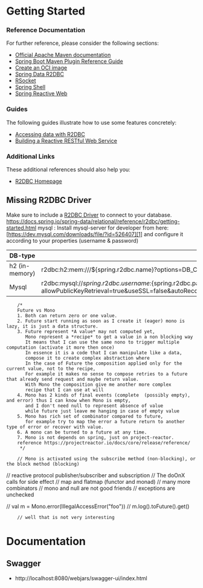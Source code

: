 # Getting Started

### Reference Documentation

For further reference, please consider the following sections:

* [Official Apache Maven documentation](https://maven.apache.org/guides/index.html)
* [Spring Boot Maven Plugin Reference Guide](https://docs.spring.io/spring-boot/docs/3.2.3/maven-plugin/reference/html/)
* [Create an OCI image](https://docs.spring.io/spring-boot/docs/3.2.3/maven-plugin/reference/html/#build-image)
* [Spring Data R2DBC](https://docs.spring.io/spring-boot/docs/3.2.3/reference/htmlsingle/index.html#data.sql.r2dbc)
* [RSocket](https://rsocket.io/)
* [Spring Shell](https://spring.io/projects/spring-shell)
* [Spring Reactive Web](https://docs.spring.io/spring-boot/docs/3.2.3/reference/htmlsingle/index.html#web.reactive)

### Guides

The following guides illustrate how to use some features concretely:

* [Accessing data with R2DBC](https://spring.io/guides/gs/accessing-data-r2dbc/)
* [Building a Reactive RESTful Web Service](https://spring.io/guides/gs/reactive-rest-service/)

### Additional Links

These additional references should also help you:

* [R2DBC Homepage](https://r2dbc.io)

## Missing R2DBC Driver

Make sure to include a [R2DBC Driver](https://r2dbc.io/drivers/) to connect to your database.
https://docs.spring.io/spring-data/relational/reference/r2dbc/getting-started.html
mysql :
Install mysql-server for developer from here: [https://dev.mysql.com/downloads/file/?id=526407][1] and configure it according to your properties (username & password)

DB-type | r2dbc-url | liquibase/flyway-migrator url | 
--- | - | -- |
h2 (in-memory) | r2dbc:h2:mem:///${spring.r2dbc.name}?options=DB_CLOSE_DELAY=-1;DATABASE_TO_UPPER=false | jdbc:h2:mem:${spring.r2dbc.name};DB_CLOSE_DELAY=-1;INIT=CREATE SCHEMA IF NOT EXISTS ${spring.r2dbc.name} |
Mysql | r2dbc:mysql://${spring.r2dbc.username}:${spring.r2dbc.password}@127.0.0.1:3306/${spring.r2dbc.name}?allowPublicKeyRetrieval=true&useSSL=false&autoReconnect=true&createDatabaseIfNotExist=true&serverTimezone=UTC | jdbc:mysql://${spring.r2dbc.username}:${spring.r2dbc.password}@127.0.0.1:3306/${spring.r2dbc.name}?allowPublicKeyRetrieval=true&useSSL=false&autoReconnect=true&createDatabaseIfNotExist=true&serverTimezone=UTC |


        /*
        Future vs Mono
        1. Both can return zero or one value.
        2. Future start running as soon as I create it (eager) mono is lazy, it is just a data structure.
        3. Future represent *A value* may not computed yet,
           Mono represent a *recipe* to get a value in a non blocking way
           It means that I can use the same nono to trigger multiple computation (activate it more then once)
           In essence it is a code that I can manipulate like a data,
           compose it to create complex abstraction where
           In the case of Future the composition applied only for the current value, not to the recipe,
           For example it makes no sense to compose retries to a future that already send request and maybe return value.
           With Mono the composition give me another more complex
           recipe that I can use at will
        4. Mono has 2 kinds of final events (complete  (possibly empty), and error) thus I can know when Mono is empty,
           and I don't need null to represent absence of value
           while future just leave me hanging in case of empty value
        5. Mono has rich set of combinator compared to future,
           for example try to map the error a future return to another type of error or recover with value.
        6. A mono can be turned to a future at any time.
        7. Mono is not depends on spring, just on project-reactor.
        reference https://projectreactor.io/docs/core/release/reference/
         */

        // Mono is activated using the subscribe method (non-blocking), or the block method (blocking)

//        reactive protocol publisher/subscriber and subscription
//        The doOnX calls for side effect
//        map and flatmap (functor and monad)
//        many more combinators
//        mono and null are not good friends
//        exceptions are unchecked


//        val m = Mono.error<String>(IllegalAccessError("foo"))
//        m.log().toFuture().get()

        // well that is not very interesting
# Documentation

## Swagger
- http://localhost:8080/webjars/swagger-ui/index.html 



